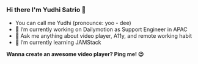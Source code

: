 ### Hi there I'm Yudhi Satrio 👋

- You can call me Yudhi (pronounce: yoo - dee)
- 🔭 I’m currently working on Dailymotion as Support Engineer in APAC
- 💬 Ask me anything about video player, A11y, and remote working habit
- 🌱 I’m currently learning JAMStack

**Wanna create an awesome video player? Ping me! 😉**

<!--
**isatrio/isatrio** is a ✨ _special_ ✨ repository because its `README.md` (this file) appears on your GitHub profile.

Here are some ideas to get you started:

- 🔭 I’m currently working on Dailymotion
- 🌱 I’m currently learning JAMStack
- 👯 I’m looking to collaborate on ...
- 🤔 I’m looking for help with ...
- 💬 Ask me about ...
- 📫 How to reach me: ...
- 😄 Pronouns: ...
- ⚡ Fun fact: ...
-->
